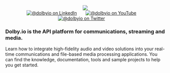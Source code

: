 <div align="center">
  <a href="https://github.com/dolbyio-samples"><img src="https://pbs.twimg.com/profile_banners/550036068/1646858883/1500x500"/></a>
</div>

<div id="social" align="center">
  <a href="https://www.linkedin.com/company/dolbyio" target="_blank"><img src="https://img.shields.io/badge/LinkedIn-0077B5?style=flat-square&logo=linkedin&logoColor=white" alt="@dolbyio on LinkedIn"/></a>
  &nbsp; &nbsp; &nbsp;
  <a href="https://www.youtube.com/@DolbyIO" target="_blank"><img src="https://img.shields.io/badge/YouTube-red?style=flat-square&logo=youtube&logoColor=white" alt="@dolbyio on YouTube"/></a>
  &nbsp; &nbsp; &nbsp;
  <a href="https://twitter.com/DolbyIO" target="_blank"><img src="https://img.shields.io/badge/Twitter-blue?style=flat-square&logo=twitter&logoColor=white" alt="@dolbyio on Twitter"/></a>
  &nbsp; &nbsp; &nbsp;
</div>

<div >
<h3>Dolby.io is the API platform for communications, streaming and media. </h2>
Learn how to integrate high-fidelity audio and video solutions into your real-time communications and file-based media processing applications. You can find the knowledge, documentation, tools and sample projects to help you get started.
</div>
